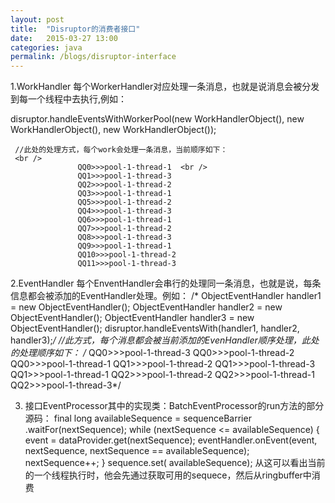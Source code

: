 ```yaml
---
layout: post
title:  "Disruptor的消费者接口"
date:   2015-03-27 13:00
categories: java
permalink: /blogs/disruptor-interface
---
```


1.WorkHandler
每个WorkerHandler对应处理一条消息，也就是说消息会被分发到每一个线程中去执行,例如：

   disruptor.handleEventsWithWorkerPool(new WorkHandlerObject(), new WorkHandlerObject(), new WorkHandlerObject());
   
     //此处的处理方式，每个work会处理一条消息，当前顺序如下：  
     <br />
                   QQ0>>>pool-1-thread-1  <br />
                   QQ1>>>pool-1-thread-3
                   QQ2>>>pool-1-thread-2
                   QQ3>>>pool-1-thread-1
                   QQ5>>>pool-1-thread-2
                   QQ4>>>pool-1-thread-3
                   QQ6>>>pool-1-thread-1
                   QQ7>>>pool-1-thread-2
                   QQ8>>>pool-1-thread-3
                   QQ9>>>pool-1-thread-1
                   QQ10>>>pool-1-thread-2
                   QQ11>>>pool-1-thread-3

2.EventHandler
每个EnventHandler会串行的处理同一条消息，也就是说，每条信息都会被添加的EventHandler处理。例如：
/*      ObjectEventHandler handler1 = new ObjectEventHandler();
          ObjectEventHandler handler2 = new ObjectEventHandler();
          ObjectEventHandler handler3 = new ObjectEventHandler();
    disruptor.handleEventsWith(handler1, handler2, handler3);*/
 //此方式，每个消息都会被当前添加的EvenHandler顺序处理，此处的处理顺序如下：
/*                QQ0>>>pool-1-thread-3
                   QQ0>>>pool-1-thread-2
                   QQ0>>>pool-1-thread-1
                   QQ1>>>pool-1-thread-2
                   QQ1>>>pool-1-thread-3
                   QQ1>>>pool-1-thread-1
                   QQ2>>>pool-1-thread-2
                   QQ2>>>pool-1-thread-1
                   QQ2>>>pool-1-thread-3*/

3. 接口EventProcessor其中的实现类：BatchEventProcessor的run方法的部分源码：
final long availableSequence = sequenceBarrier .waitFor(nextSequence);
                    while (nextSequence <= availableSequence)
                    {
                        event = dataProvider.get(nextSequence);
                        eventHandler.onEvent(event, nextSequence, nextSequence == availableSequence);
                        nextSequence++;
                    }
                    sequence.set( availableSequence);
从这可以看出当前的一个线程执行时，他会先通过获取可用的sequece，然后从ringbuffer中消费
